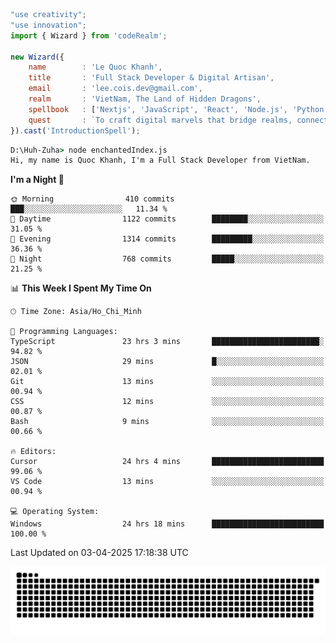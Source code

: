 <!--x axis divider-->

```js 
"use creativity";
"use innovation";
import { Wizard } from 'codeRealm';

new Wizard({
    name        : 'Le Quoc Khanh',
    title       : 'Full Stack Developer & Digital Artisan',
    email       : 'lee.cois.dev@gmail.com',
    realm       : 'VietNam, The Land of Hidden Dragons',
    spellbook   : ['Nextjs', 'JavaScript', 'React', 'Node.js', 'Python', 'Django', 'Cloud Services'],
    quest       : `To craft digital marvels that bridge realms, connect cultures, and bring imagination to life.`,
}).cast('IntroductionSpell');
```

```cmd
D:\Huh-Zuha> node enchantedIndex.js
Hi, my name is Quoc Khanh, I'm a Full Stack Developer from VietNam.
```
<!--START_SECTION:waka-->
**I'm a Night 🦉** 

```text
🌞 Morning                410 commits         ███░░░░░░░░░░░░░░░░░░░░░░   11.34 % 
🌆 Daytime                1122 commits        ████████░░░░░░░░░░░░░░░░░   31.05 % 
🌃 Evening                1314 commits        █████████░░░░░░░░░░░░░░░░   36.36 % 
🌙 Night                  768 commits         █████░░░░░░░░░░░░░░░░░░░░   21.25 % 
```


📊 **This Week I Spent My Time On** 

```text
🕑︎ Time Zone: Asia/Ho_Chi_Minh

💬 Programming Languages: 
TypeScript               23 hrs 3 mins       ████████████████████████░   94.82 % 
JSON                     29 mins             █░░░░░░░░░░░░░░░░░░░░░░░░   02.01 % 
Git                      13 mins             ░░░░░░░░░░░░░░░░░░░░░░░░░   00.94 % 
CSS                      12 mins             ░░░░░░░░░░░░░░░░░░░░░░░░░   00.87 % 
Bash                     9 mins              ░░░░░░░░░░░░░░░░░░░░░░░░░   00.66 % 

🔥 Editors: 
Cursor                   24 hrs 4 mins       █████████████████████████   99.06 % 
VS Code                  13 mins             ░░░░░░░░░░░░░░░░░░░░░░░░░   00.94 % 

💻 Operating System: 
Windows                  24 hrs 18 mins      █████████████████████████   100.00 % 
```


 Last Updated on 03-04-2025 17:18:38 UTC
<!--END_SECTION:waka-->
<picture>
  <source media="(prefers-color-scheme: dark)" srcset="https://raw.githubusercontent.com/leecois/leecois/output/github-contribution-grid-snake-dark.svg">
  <source media="(prefers-color-scheme: light)" srcset="https://raw.githubusercontent.com/leecois/leecois/output/github-contribution-grid-snake.svg">
  <img alt="github contribution grid snake animation" src="https://raw.githubusercontent.com/leecois/leecois/output/github-contribution-grid-snake.svg">
</picture>

